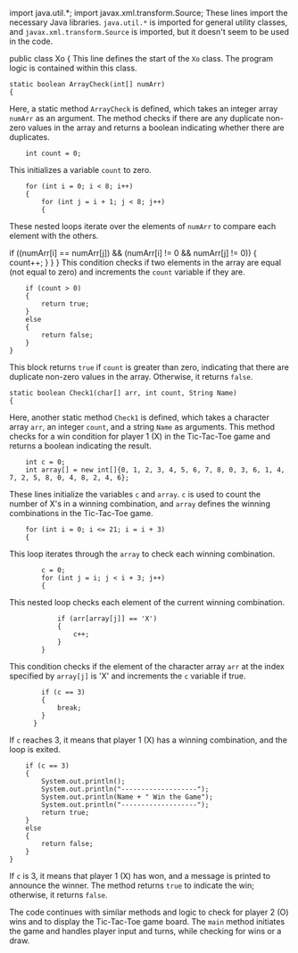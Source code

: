 
import java.util.*;
import javax.xml.transform.Source;
These lines import the necessary Java libraries. `java.util.*` is imported for general utility classes, and `javax.xml.transform.Source` is imported, but it doesn't seem to be used in the code.

public class Xo
{
This line defines the start of the `Xo` class. The program logic is contained within this class.

    static boolean ArrayCheck(int[] numArr)
    {
Here, a static method `ArrayCheck` is defined, which takes an integer array `numArr` as an argument. 
The method checks if there are any duplicate non-zero values in the array and returns a boolean indicating whether there are duplicates.

        int count = 0;
This initializes a variable `count` to zero.

        for (int i = 0; i < 8; i++)
        {
            for (int j = i + 1; j < 8; j++)
            {
These nested loops iterate over the elements of `numArr` to compare each element with the others.

   if ((numArr[i] == numArr[j]) && (numArr[i] != 0 && numArr[j] != 0))
                {
                    count++;
                }
            }
        }
This condition checks if two elements in the array are equal (not equal to zero) and increments the `count` variable if they are.


        if (count > 0)
        {
            return true;
        }
        else
        {
            return false;
        }
    }
This block returns `true` if `count` is greater than zero, indicating that there are duplicate non-zero values in the array. Otherwise, it returns `false`.


    static boolean Check1(char[] arr, int count, String Name)
    {
Here, another static method `Check1` is defined, which takes a character array `arr`, an integer `count`, and a string `Name` as arguments. This method checks for a win condition for player 1 (X) in the Tic-Tac-Toe game and returns a boolean indicating the result.

        int c = 0;
        int array[] = new int[]{0, 1, 2, 3, 4, 5, 6, 7, 8, 0, 3, 6, 1, 4, 7, 2, 5, 8, 0, 4, 8, 2, 4, 6};
These lines initialize the variables `c` and `array`. `c` is used to count the number of X's in a winning combination, and `array` defines the winning combinations in the Tic-Tac-Toe game.


        for (int i = 0; i <= 21; i = i + 3)
        {
This loop iterates through the `array` to check each winning combination.


            c = 0;
            for (int j = i; j < i + 3; j++)
            {
This nested loop checks each element of the current winning combination.

                if (arr[array[j]] == 'X')
                {
                    c++;
                }
            }
This condition checks if the element of the character array `arr` at the index specified by `array[j]` is 'X' and increments the `c` variable if true.

            if (c == 3)
            {
                break;
            }
          }
If `c` reaches 3, it means that player 1 (X) has a winning combination, and the loop is exited.

        if (c == 3)
        {
            System.out.println();
            System.out.println("-------------------");
            System.out.println(Name + " Win the Game");
            System.out.println("-------------------");
            return true;
        }
        else
        {
            return false;
        }
    }
If `c` is 3, it means that player 1 (X) has won, and a message is printed to announce the winner.
The method returns `true` to indicate the win; otherwise, it returns `false`.

The code continues with similar methods and logic to check for player 2 (O) wins and to display the Tic-Tac-Toe game board. 
The `main` method initiates the game and handles player input and turns, while checking for wins or a draw.
